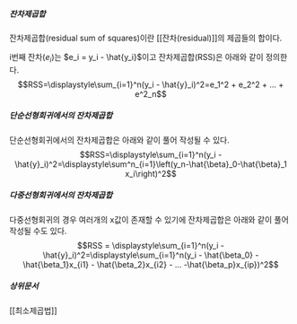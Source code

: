 ##### 잔차제곱합
잔차제곱합(residual sum of squares)이란 [[잔차(residual)]]의 제곱들의 합이다.

i번째 잔차($e_i$)는 $e_i = y_i - \hat{y_i}$이고 잔차제곱합(RSS)은 아래와 같이 정의한다.
$$RSS=\displaystyle\sum_{i=1}^n(y_i - \hat{y}_i)^2=e_1^2 + e_2^2 + ... + e^2_n$$

##### 단순선형회귀에서의 잔차제곱합
단순선형회귀에서의 잔차제곱합은 아래와 같이 풀어 작성될 수 있다. 
$$RSS=\displaystyle\sum_{i=1}^n(y_i - \hat{y}_i)^2=\displaystyle\sum^n_{i=1}\left(y_n-\hat{\beta}_0-\hat{\beta}_1 x_i\right)^2$$
##### 다중선형회귀에서의 잔차제곱합
다중선형회귀의 경우 여러개의 x값이 존재할 수 있기에 잔차제곱합은 아래와 같이 풀어 작성될 수도 있다.
$$RSS = \displaystyle\sum_{i=1}^n(y_i - \hat{y}_i)^2=\displaystyle\sum_{i=1}^n(y_i - \hat{\beta_0} - \hat{\beta_1}x_{i1} - \hat{\beta_2}x_{i2} - ... -\hat{\beta_p}x_{ip})^2$$

##### 상위문서
[[최소제곱법]]